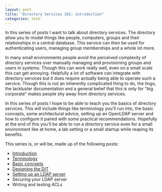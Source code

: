 ```yaml
---
layout: post
title: "Directory Services 101: introduction"
categories: tech
---
```


In this series of posts I want to talk about directory services. The
directory allow you to model things like people, computers, groups and their
relationships in a central database. This service can then be used for
authenticating users, managing group memberships and a whole lot more.

In many small environments people avoid the perceived complexity of directory
services over manually managing and provisioning groups and users in systems.
Though this can work really well, even on a small scale this can get annoying.
Helpfully a lot of software can integrate with directory services but it does
require actually being able to operate such a service. Though this is not
an inherently complicated thing to do, the lingo, the lackluster documentation
and a general belief that this is only for "big corporate" makes people shy
away from directory services.

In this series of posts I hope to be able to teach you the basics of
directory services. This will include things like terminology you'll run into,
the basic concepts, some architectural advice, setting up an OpenLDAP server
and how to configure it paired with some practical recommendations. Hopefully
at the end of this you'll be able to run a directory service even for a small
environment like at home, a lab setting or a small startup while reaping its
benefits.

This series is, or will be, made up of the following posts:

* [Introduction](/2017/07/02/ldap-terminology.html)
* [Terminology](/2017/07/02/ldap-terminology.html)
* [Basic concepts](/2017/08/26/ldap-basics.html)
* [Designing the DIT](/2018/10/26/ldap-designing-dit)
* [Setting up an LDAP server](/2018/10/27/ldap-server-setup)
* Securing your LDAP server
* Writing and testing ACLs
